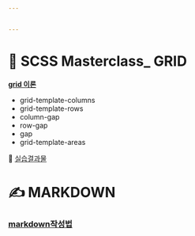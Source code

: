 ```yaml
---


---
```


<h1 id="👑-scss-masterclass_-grid">👑 SCSS Masterclass_ GRID</h1>
<p><a href="%28https://github.com/gay0ung/TIL_note/blob/master/FLEX&amp;GRID/Theory/GIRD.md%29grid"><strong>grid 이론</strong></a></p>
<ul>
<li>grid-template-columns</li>
<li>grid-template-rows</li>
<li>column-gap</li>
<li>row-gap</li>
<li>gap</li>
<li>grid-template-areas</li>
</ul>
<p>👏 <a href="https://github.com/gay0ung/TIL_note/tree/master/FLEX&amp;GRID/GRID">실습결과물</a></p>
<h1 id="✍-markdown">✍ MARKDOWN</h1>
<h3 id="markdown작성법"><a href="https://github.com/gay0ung/TIL/blob/master/Markdown.md">markdown작성법</a></h3>

